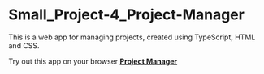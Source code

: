 # Small_Project-4_Project-Manager
This is a web app for managing projects, created using TypeScript, HTML and CSS.

Try out this app on your browser [**Project Manager**](https://zhukaijun0629.github.io/Small_Project-4_Project-Manager/)
